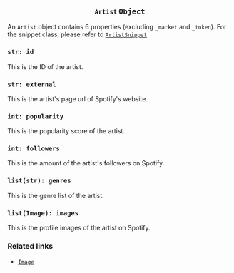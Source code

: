 <h3 align="center"><code>Artist</code> <kbd>Object</kbd></h3>

An `Artist` object contains 6 properties (excluding `_market` and `_token`). For the snippet class, please refer to [`ArtistSnippet`](https://github.com/creuserr/crespot/tree/main/docs/snippet/artist.md)

### `str: id`
This is the ID of the artist.

### `str: external`
This is the artist's page url of Spotify's website.

### `int: popularity`
This is the popularity score of the artist.

### `int: followers`
This is the amount of the artist's followers on Spotify.

### `list(str): genres`
This is the genre list of the artist.

### `list(Image): images`
This is the profile images of the artist on Spotify.

### Related links

- [`Image`](https://github.com/creuserr/crespot/tree/main/docs/snippet/image.md)

<img src="https://komarev.com/ghpvc/?username=creuserr" alt="" width="0"></img>
